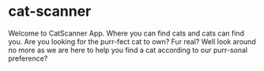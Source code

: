 # cat-scanner
Welcome to CatScanner App.
Where you can find cats and cats can find you.
Are you looking for the purr-fect cat to own? Fur real? Well look around no more as we are here to help you find a cat according to our purr-sonal preference?


